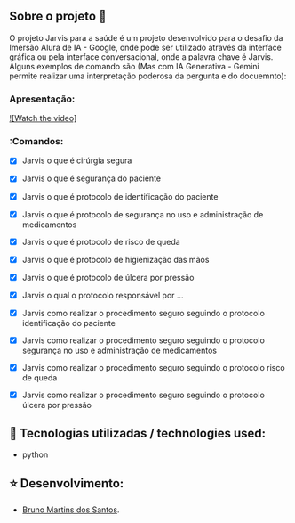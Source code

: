 
## Sobre o projeto :hospital:

O projeto Jarvis para a saúde é um projeto desenvolvido para o desafio da Imersão Alura de IA - Google, onde pode ser utilizado através da interface gráfica ou pela interface conversacional, onde a palavra chave é Jarvis.
Alguns exemplos de comando são (Mas com IA Generativa - Gemini permite realizar uma interpretação poderosa da pergunta e do docuemnto):

### Apresentação:
[![Watch the video]](https://www.youtube.com/watch?v=01NG-64Srng)



### :Comandos:

- [x] Jarvis o que é cirúrgia segura
- [x] Jarvis o que é segurança do paciente
- [x] Jarvis o que é protocolo de identificação do paciente
- [x] Jarvis o que é protocolo de segurança no uso e administração de medicamentos
- [x] Jarvis o que é protocolo de risco de queda
- [x] Jarvis o que é protocolo de higienização das mãos
- [x] Jarvis o que é protocolo de úlcera por pressão
- [x] Jarvis o qual o protocolo responsável por ...
- [x] Jarvis como realizar o procedimento seguro seguindo o protocolo identificação do paciente
- [x] Jarvis como realizar o procedimento seguro seguindo o protocolo segurança no uso e administração de medicamentos
- [x] Jarvis como realizar o procedimento seguro seguindo o protocolo risco de queda
- [x] Jarvis como realizar o procedimento seguro seguindo o protocolo úlcera por pressão



## :rocket: Tecnologias utilizadas / technologies used:
- python

## :star: Desenvolvimento:
- [Bruno Martins dos Santos](https://github.com/bnomartins).
